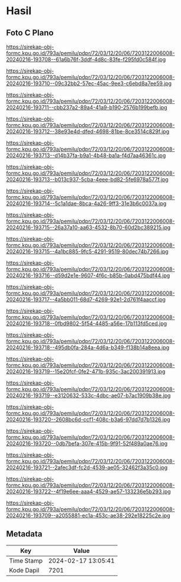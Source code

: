 # Hasil

## Foto C Plano

https://sirekap-obj-formc.kpu.go.id/793a/pemilu/pdpr/72/03/12/20/06/7203122006008-20240216-193708--61a6b76f-3ddf-4d8c-83fe-f295fd0c584f.jpg

https://sirekap-obj-formc.kpu.go.id/793a/pemilu/pdpr/72/03/12/20/06/7203122006008-20240216-193710--09c32bb2-57ec-45ac-9ee3-c6ebd8a7ee59.jpg

https://sirekap-obj-formc.kpu.go.id/793a/pemilu/pdpr/72/03/12/20/06/7203122006008-20240216-193711--cbb237a2-89a4-41a9-b190-2576b199befb.jpg

https://sirekap-obj-formc.kpu.go.id/793a/pemilu/pdpr/72/03/12/20/06/7203122006008-20240216-193712--38e93e4d-dfed-4698-81be-8ce3514c829f.jpg

https://sirekap-obj-formc.kpu.go.id/793a/pemilu/pdpr/72/03/12/20/06/7203122006008-20240216-193713--d14b37fa-b9a1-4b48-ba1a-f4d7aa46361c.jpg

https://sirekap-obj-formc.kpu.go.id/793a/pemilu/pdpr/72/03/12/20/06/7203122006008-20240216-193713--b013c937-5cba-4eee-bd82-5fe6978a577f.jpg

https://sirekap-obj-formc.kpu.go.id/793a/pemilu/pdpr/72/03/12/20/06/7203122006008-20240216-193714--5c1a1dae-8bca-4a26-9ff3-31e3b6c0037a.jpg

https://sirekap-obj-formc.kpu.go.id/793a/pemilu/pdpr/72/03/12/20/06/7203122006008-20240216-193715--26a37a10-aa63-4532-8b70-60d2bc389215.jpg

https://sirekap-obj-formc.kpu.go.id/793a/pemilu/pdpr/72/03/12/20/06/7203122006008-20240216-193715--4a1bc885-9fc5-4291-9519-80dec74b7266.jpg

https://sirekap-obj-formc.kpu.go.id/793a/pemilu/pdpr/72/03/12/20/06/7203122006008-20240216-193716--d59d2e1e-9607-4f6c-b85b-0abd475bdf44.jpg

https://sirekap-obj-formc.kpu.go.id/793a/pemilu/pdpr/72/03/12/20/06/7203122006008-20240216-193717--4a5bb011-68d7-4269-92e1-2d761f4aaccf.jpg

https://sirekap-obj-formc.kpu.go.id/793a/pemilu/pdpr/72/03/12/20/06/7203122006008-20240216-193718--0fbd9802-5f54-4485-a56e-17b113fd5ced.jpg

https://sirekap-obj-formc.kpu.go.id/793a/pemilu/pdpr/72/03/12/20/06/7203122006008-20240216-193718--495db0fa-284a-4d6a-b349-f138b14a8eea.jpg

https://sirekap-obj-formc.kpu.go.id/793a/pemilu/pdpr/72/03/12/20/06/7203122006008-20240216-193719--15e20fcf-0fe2-471b-935c-3ac200391913.jpg

https://sirekap-obj-formc.kpu.go.id/793a/pemilu/pdpr/72/03/12/20/06/7203122006008-20240216-193719--e3120632-533c-4dbc-ae07-b7ac1909b38e.jpg

https://sirekap-obj-formc.kpu.go.id/793a/pemilu/pdpr/72/03/12/20/06/7203122006008-20240216-193720--2608bc6d-ccf1-408c-b3a6-97dd7d7b1326.jpg

https://sirekap-obj-formc.kpu.go.id/793a/pemilu/pdpr/72/03/12/20/06/7203122006008-20240216-193720--0db7befa-307e-415b-9f91-52f489a0ae76.jpg

https://sirekap-obj-formc.kpu.go.id/793a/pemilu/pdpr/72/03/12/20/06/7203122006008-20240216-193721--2afec3df-fc2d-4539-ae05-32462f3a35c0.jpg

https://sirekap-obj-formc.kpu.go.id/793a/pemilu/pdpr/72/03/12/20/06/7203122006008-20240216-193722--4f19e6ee-aaa4-4529-ae57-133236e5b293.jpg

https://sirekap-obj-formc.kpu.go.id/793a/pemilu/pdpr/72/03/12/20/06/7203122006008-20240216-193709--a2055881-ec1a-453c-ae38-292e18225c2e.jpg


## Metadata

| Key        | Value               |
| ---------- | ------------------- |
| Time Stamp | 2024-02-17 13:05:41 |
| Kode Dapil | 7201                |



